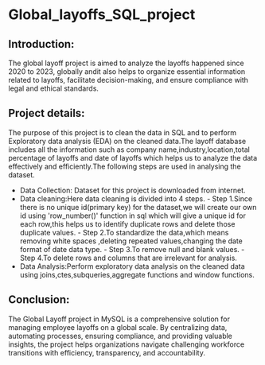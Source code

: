 # Global_layoffs_SQL_project
## Introduction:
The global layoff project is aimed to analyze the layoffs happened since 2020 to 2023, globally andit also helps to organize essential information related to layoffs, facilitate decision-making, and ensure compliance with legal and ethical standards.

## Project details:
The purpose of this project is to clean the data in SQL and to perform Exploratory data analysis (EDA) on the cleaned data.The layoff database includes all the information such as company name,industry,location,total percentage of layoffs and date of layoffs which helps us to analyze the data effectively and efficiently.The following steps are used in analysing the dataset.

- Data Collection: Dataset for this project is downloaded from internet.
- Data cleaning:Here data cleaning is divided into 4 steps.
         - Step 1.Since there is no unique id(primary key) for the dataset,we will create our own id using 'row_number()' function in sql which will give a unique id for each row,this helps us to identify duplicate rows and delete those duplicate values.
        - Step 2.To standardize the data,which means removing white spaces ,deleting repeated values,changing the date format of date data type.
        - Step 3.To remove null and blank values.
        - Step 4.To delete rows and columns that are irrelevant for analysis.
- Data Analysis:Perform exploratory data analysis on the cleaned data using joins,ctes,subqueries,aggregate functions and window functions.

## Conclusion:
The Global Layoff project in MySQL is a comprehensive solution for managing employee layoffs on a global scale. By centralizing data, automating processes, ensuring compliance, and providing valuable insights, the project helps organizations navigate challenging workforce transitions with efficiency, transparency, and accountability.



 
